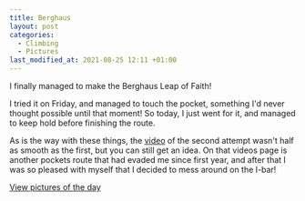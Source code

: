 ```yaml
---
title: Berghaus
layout: post
categories:
  - Climbing
  - Pictures
last_modified_at: 2021-08-25 12:11 +01:00
---
```

I finally managed to make the Berghaus Leap of Faith!

I tried it on Friday, and managed to touch the pocket, something I'd never thought possible until that moment! So today, I just went for it, and managed to keep hold before finishing the route.

As is the way with these things, the [video](/videos/climbing/) of the second attempt wasn't half as smooth as the first, but you can still get an idea. On that videos page is another pockets route that had evaded me since first year, and after that I was so pleased with myself that I decided to mess around on the I-bar!

[View pictures of the day](https://pictures.scholesmafia.co.uk/index.php/2006/11/15.11.06-berghaus/)
